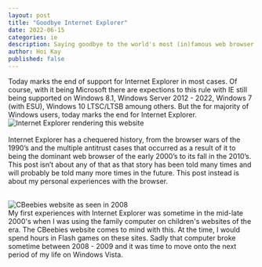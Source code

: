 ```yaml
---
layout: post
title: "Goodbye Internet Explorer"
date: 2022-06-15
categories: ie
description: Saying goodbye to the world's most (in)famous web browser
author: Hoi Kay
published: false
---
```

Today marks the end of support for Internet Explorer in most cases. Of course, with it being Microsoft there are expections to this rule with IE still being supported on Windows 8.1, Windows Server 2012 - 2022, Windows 7 (with ESU), Windows 10 LTSC/LTSB amoung others. But the for majority of Windows users, today marks the end for Internet Explorer.
![Internet Explorer rendering this website]({{site.github.url}}/assets/img/IE/IE.png) <br>
<br>
Internet Explorer has a chequered history, from the browser wars of the 1990’s and the multiple antitrust cases that occurred as a result of it to being the dominant web browser of the early 2000’s to its fall in the 2010’s. This post isn’t about any of that as that story has been told many times and will probably be told many more times in the future. This post instead is about my personal experiences with the browser. <br>
<br>

![CBeebies website as seen in 2008]({{site.github.url}}/assets/img/IE/IE8-CBeebies.png) <br>
My first experiences with Internet Explorer was sometime in the mid-late 2000's when I was using the family computer on children's websites of the era. The CBeebies website comes to mind with this. At the time, I would spend hours in Flash games on these sites. Sadly that computer broke sometime between 2008 - 2009 and it was time to move onto the next period of my life on Windows Vista.

